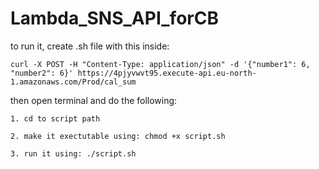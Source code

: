 # Lambda_SNS_API_forCB

to run it, create .sh file with this inside:
```
curl -X POST -H "Content-Type: application/json" -d '{"number1": 6, "number2": 6}' https://4pjyvwvt95.execute-api.eu-north-1.amazonaws.com/Prod/cal_sum
```
then open terminal and do the following:
```
1. cd to script path
```
```
2. make it exectutable using: chmod +x script.sh
```
```
3. run it using: ./script.sh
```
